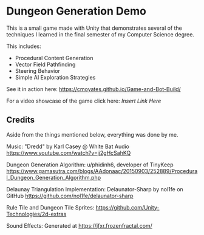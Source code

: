 # Dungeon Generation Demo

This is a small game made with Unity that demonstrates several of the techniques I learned in the final semester of my Computer Science degree.

This includes:
- Procedural Content Generation
- Vector Field Pathfinding
- Steering Behavior
- Simple AI Exploration Strategies

See it in action here: https://cmoyates.github.io/Game-and-Bot-Build/

For a video showcase of the game click here: *Insert Link Here*

## Credits
Aside from the things mentioned below, everything was done by me.

Music: "Dredd" by Karl Casey @ White Bat Audio https://www.youtube.com/watch?v=jj2gHcSahKQ

Dungeon Generation Algorithm: u/phidinh6, developer of TinyKeep https://www.gamasutra.com/blogs/AAdonaac/20150903/252889/Procedural_Dungeon_Generation_Algorithm.php

Delaunay Triangulation Implementation: Delaunator-Sharp by nol1fe on GitHub https://github.com/nol1fe/delaunator-sharp

Rule Tile and Dungeon Tile Sprites: https://github.com/Unity-Technologies/2d-extras

Sound Effects: Generated at https://jfxr.frozenfractal.com/